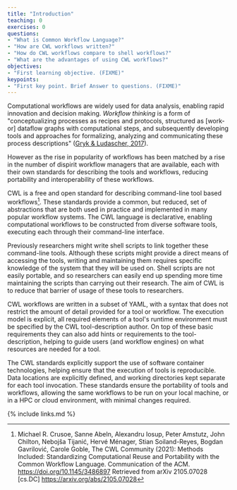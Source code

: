 ```yaml
---
title: "Introduction"
teaching: 0
exercises: 0
questions:
- "What is Common Workflow Language?"
- "How are CWL workflows written?"
- "How do CWL workflows compare to shell workflows?"
- "What are the advantages of using CWL workflows?"
objectives:
- "First learning objective. (FIXME)"
keypoints:
- "First key point. Brief Answer to questions. (FIXME)"
---
```


Computational workflows are widely used for data analysis, enabling rapid innovation and decision making. _Workflow thinking_ is a form of "conceptualizing processes as recipes and protocols, structured as [work- or] dataflow graphs with computational steps, and subsequently developing tools and approaches for formalizing, analyzing and communicating these process descriptions" ([Gryk & Ludascher, 2017](https://doi.org/10.1353/lib.2017.0018)).

However as the rise in popularity of workflows has been matched by a rise in the number of dispirit workflow managers that are available, each with their own standards for describing the tools and workflows, reducing portability and interoperability of these workflows.

CWL is a free and open standard for describing command-line tool based workflows[^1]. These standards provide a common, but reduced, set of abstractions that are both used in practice and implemented in many popular workflow systems. The CWL language is declarative, enabling computational workflows to be constructed from diverse software tools, executing each through their command-line interface.

Previously researchers might write shell scripts to link together these command-line tools. Although these scripts might provide a direct means of accessing the tools, writing and maintaining them requires specific knowledge of the system that they will be used on. Shell scripts are not easily portable, and so researchers can easily end up spending more time maintaining the scripts than carrying out their research. The aim of CWL is to reduce that barrier of usage of these tools to researchers.

CWL workflows are written in a subset of YAML, with a syntax that does not restrict the amount of detail provided for a tool or workflow. The execution model is explicit, all required elements of a tool's runtime environment must be specified by the CWL tool-description author. On top of these basic requirements they can also add hints or requirements to the tool-description, helping to guide users (and workflow engines) on what resources are needed for a tool.

The CWL standards explicitly support the use of software container technologies, helping ensure that the execution of tools is reproducible. Data locations are explicitly defined, and working directories kept separate for each tool invocation. These standards ensure the portability of tools and workflows, allowing the same workflows to be run on your local machine, or in a HPC or cloud environment, with minimal changes required.

{% include links.md %}

[^1]: Michael R. Crusoe, Sanne Abeln, Alexandru Iosup, Peter Amstutz, John Chilton, Nebojša Tijanić, Hervé Ménager, Stian Soiland-Reyes, Bogdan Gavrilović, Carole Goble, The CWL Community (2021):
  Methods Included: Standardizing Computational Reuse and Portability with the Common Workflow Language.
  Communication of the ACM. https://doi.org/10.1145/3486897 Retrieved from arXiv 2105.07028 [cs.DC] https://arxiv.org/abs/2105.07028